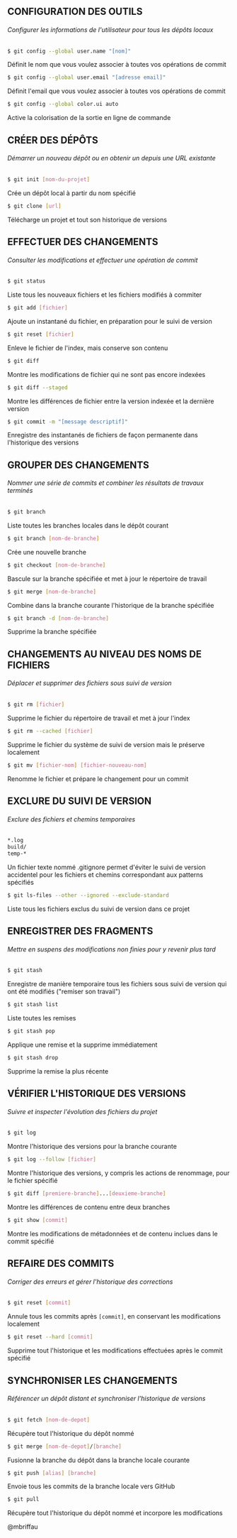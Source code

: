 ## CONFIGURATION DES OUTILS

###### Configurer les informations de l'utilisateur pour tous les dépôts locaux 

```bash
$ git config --global user.name "[nom]"
```

Définit le nom que vous voulez associer à toutes vos opérations de commit 

```bash
$ git config --global user.email "[adresse email]" 
```

Définit l'email que vous voulez associer à toutes vos opérations de commit 

```bash
$ git config --global color.ui auto
```

 Active la colorisation de la sortie en ligne de commande 



## CRÉER DES DÉPÔTS 

###### Démarrer un nouveau dépôt ou en obtenir un depuis une URL existante 

```bash
$ git init [nom-du-projet]
```

Crée un dépôt local à partir du nom spécifié 

```bash
$ git clone [url] 
```

Télécharge un projet et tout son historique de versions



## EFFECTUER DES CHANGEMENTS

###### Consulter les modifications et effectuer une opération de commit 

```bash
$ git status
```

Liste tous les nouveaux fichiers et les fichiers modifiés à commiter 

```bash
$ git add [fichier]
```

Ajoute un instantané du fichier, en préparation pour le suivi de version 

```bash
$ git reset [fichier] 
```

Enleve le fichier de l'index, mais conserve son contenu 

```bash
$ git diff
```

Montre les modifications de fichier qui ne sont pas encore indexées 

```bash
$ git diff --staged
```

Montre les différences de fichier entre la version indexée et la dernière version 

```bash
$ git commit -m "[message descriptif]" 
```

Enregistre des instantanés de fichiers de façon permanente dans l'historique des versions



## GROUPER DES CHANGEMENTS

###### Nommer une série de commits et combiner les résultats de travaux terminés

```bash
$ git branch
```

Liste toutes les branches locales dans le dépôt courant

```bash
$ git branch [nom-de-branche]
```

Crée une nouvelle branche

```bash
$ git checkout [nom-de-branche]
```

Bascule sur la branche spécifiée et met à jour le répertoire de travail

```bash
$ git merge [nom-de-branche]
```

Combine dans la branche courante l'historique de la branche spécifiée

```bash
$ git branch -d [nom-de-branche]
```

Supprime la branche spécifiée



## CHANGEMENTS AU NIVEAU DES NOMS DE FICHIERS 

###### Déplacer et supprimer des fichiers sous suivi de version 

```bash
$ git rm [fichier] 
```

Supprime le fichier du répertoire de travail et met à jour l'index

```bash
$ git rm --cached [fichier] 
```

Supprime le fichier du système de suivi de version mais le préserve localement 

```bash
$ git mv [fichier-nom] [fichier-nouveau-nom]
```

Renomme le fichier et prépare le changement pour un commit



## EXCLURE DU SUIVI DE VERSION

###### Exclure des fichiers et chemins temporaires

```bash
*.log
build/
temp-* 
```

Un fichier texte nommé .gitignore permet d'éviter le suivi de version accidentel pour les fichiers et chemins correspondant aux patterns spécifiés

```bash
$ git ls-files --other --ignored --exclude-standard 
```

Liste tous les fichiers exclus du suivi de version dans ce projet



## ENREGISTRER DES FRAGMENTS

###### Mettre en suspens des modifications non finies pour y revenir plus tard 

```bash
$ git stash 
```

Enregistre de manière temporaire tous les fichiers sous suivi de version qui ont été modifiés ("remiser son travail") 

```bash
$ git stash list
```

Liste toutes les remises 

```bash
$ git stash pop
```

Applique une remise et la supprime immédiatement 

```bash
$ git stash drop
```

Supprime la remise la plus récente



## VÉRIFIER L'HISTORIQUE DES VERSIONS

###### Suivre et inspecter l'évolution des fichiers du projet

```bash
$ git log
```

Montre l'historique des versions pour la branche courante

```bash
$ git log --follow [fichier]
```

Montre l'historique des versions, y compris les actions de renommage, pour le fichier spécifié

```bash
$ git diff [premiere-branche]...[deuxieme-branche]
```

Montre les différences de contenu entre deux branches

```bash
$ git show [commit]
```

Montre les modifications de métadonnées et de contenu inclues dans le commit spécifié



## REFAIRE DES COMMITS

###### Corriger des erreurs et gérer l'historique des corrections

```bash
$ git reset [commit]
```

Annule tous les commits après `[commit]`, en conservant les modifications localement

```bash
$ git reset --hard [commit]
```

Supprime tout l'historique et les modifications effectuées après le commit spécifié



## SYNCHRONISER LES CHANGEMENTS

###### Référencer un dépôt distant et synchroniser l'historique de versions 

```bash
$ git fetch [nom-de-depot]
```

Récupère tout l'historique du dépôt nommé

```bash
$ git merge [nom-de-depot]/[branche]
```

Fusionne la branche du dépôt dans la branche locale courante

```bash
$ git push [alias] [branche]
```

Envoie tous les commits de la branche locale vers GitHub

```bash
$ git pull
```

 Récupère tout l'historique du dépôt nommé et incorpore les modifications



@mbriffau





